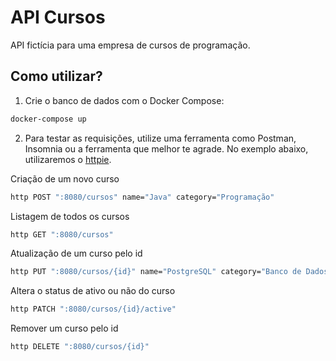# API Cursos

API fictícia para uma empresa de cursos de programação.

## Como utilizar?

1. Crie o banco de dados com o Docker Compose:

```bash
docker-compose up
```

2. Para testar as requisições, utilize uma ferramenta como Postman, Insomnia ou a ferramenta que melhor te agrade. No exemplo abaixo, utilizaremos o [httpie](https://httpie.io/).

Criação de um novo curso

```bash
http POST ":8080/cursos" name="Java" category="Programação"
```

Listagem de todos os cursos

```bash
http GET ":8080/cursos"
```

Atualização de um curso pelo id

```bash
http PUT ":8080/cursos/{id}" name="PostgreSQL" category="Banco de Dados"
```

Altera o status de ativo ou não do curso

```bash
http PATCH ":8080/cursos/{id}/active"
```

Remover um curso pelo id

```bash
http DELETE ":8080/cursos/{id}"
```

